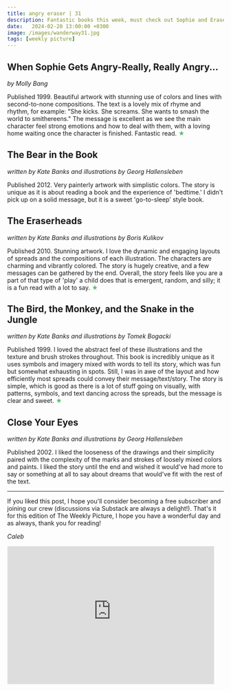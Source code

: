```yaml
---
title: angry eraser | 31
description: Fantastic books this week, must check out Sophie and Eraserhead!
date:   2024-02-20 13:00:00 +0300
image: /images/wanderway31.jpg
tags: [weekly picture]
---
```


## When Sophie Gets Angry-Really, Really Angry...

*by Molly Bang*

Published 1999. Beautiful artwork with stunning use of colors and lines with second-to-none compositions. The text is a lovely mix of rhyme and rhythm, for example: "She kicks. She screams. She wants to smash the world to smithereens." The message is excellent as we see the main character feel strong emotions and how to deal with them, with a loving home waiting once the character is finished. Fantastic read. <h style="color:#5ABB71;">★</h>

## The Bear in the Book

*written by Kate Banks and illustrations by Georg Hallensleben*

Published 2012. Very painterly artwork with simplistic colors. The story is unique as it is about reading a book and the experience of 'bedtime.' I didn't pick up on a solid message, but it is a sweet 'go-to-sleep' style book. 

## The Eraserheads

*written by Kate Banks and illustrations by Boris Kulikov*

Published 2010. Stunning artwork. I love the dynamic and engaging layouts of spreads and the compositions of each illustration. The characters are charming and vibrantly colored. The story is hugely creative, and a few messages can be gathered by the end. Overall, the story feels like you are a part of that type of 'play' a child does that is emergent, random, and silly; it is a fun read with a lot to say. <h style="color:#5ABB71;">★</h>

## The Bird, the Monkey, and the Snake in the Jungle

*written by Kate Banks and illustrations by Tomek Bogacki*

Published 1999. I loved the abstract feel of these illustrations and the texture and brush strokes throughout. This book is incredibly unique as it uses symbols and imagery mixed with words to tell its story, which was fun but somewhat exhausting in spots. Still, I was in awe of the layout and how efficiently most spreads could convey their message/text/story. The story is simple, which is good as there is a lot of stuff going on visually, with patterns, symbols, and text dancing across the spreads, but the message is clear and sweet. <h style="color:#5ABB71;">★</h>

## Close Your Eyes

*written by Kate Banks and illustrations by Georg Hallensleben*

Published 2002. I liked the looseness of the drawings and their simplicity paired with the complexity of the marks and strokes of loosely mixed colors and paints. I liked the story until the end and wished it would've had more to say or something at all to say about dreams that would've fit with the rest of the text. 

***

If you liked this post, I hope you'll consider becoming a free subscriber and joining our crew (discussions via Substack are always a delight!). That's it for this edition of The Weekly Picture, I hope you have a wonderful day and as always, thank you for reading!

*Caleb*
    
<iframe src="https://thewanderway.substack.com/embed" width="480" height="320" style="border:1px solid #EEE; background:white;" frameborder="0" scrolling="no"></iframe>
